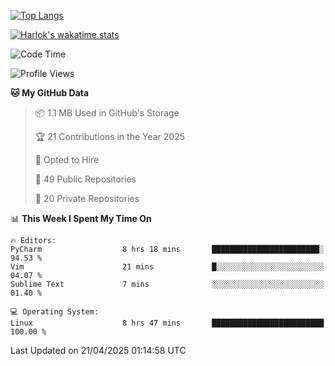 [![Top Langs](https://github-readme-stats.vercel.app/api/top-langs/?username=remisiki&theme=dracula&layout=compact&hide=Jupyter%20Notebook,CSS,HTML&langs_count=10&exclude_repo=GMM-Demux-GUI)](https://github.com/anuraghazra/github-readme-stats)

[![Harlok's wakatime stats](https://github-readme-stats.vercel.app/api/wakatime?username=@remisiki&theme=dracula&layout=compact&langs_count=10&hide=other,html,css,text,json,markdown,jupyter)](https://github.com/anuraghazra/github-readme-stats)

<!--START_SECTION:waka-->
![Code Time](http://img.shields.io/badge/Code%20Time-962%20hrs%2034%20mins-blue)

![Profile Views](http://img.shields.io/badge/Profile%20Views-0-blue)

**🐱 My GitHub Data** 

> 📦 1.1 MB Used in GitHub's Storage 
 > 
> 🏆 21 Contributions in the Year 2025
 > 
> 💼 Opted to Hire
 > 
> 📜 49 Public Repositories 
 > 
> 🔑 20 Private Repositories 
 > 
📊 **This Week I Spent My Time On** 

```text
🔥 Editors: 
PyCharm                  8 hrs 18 mins       ████████████████████████░   94.53 % 
Vim                      21 mins             █░░░░░░░░░░░░░░░░░░░░░░░░   04.07 % 
Sublime Text             7 mins              ░░░░░░░░░░░░░░░░░░░░░░░░░   01.40 % 

💻 Operating System: 
Linux                    8 hrs 47 mins       █████████████████████████   100.00 % 
```


 Last Updated on 21/04/2025 01:14:58 UTC
<!--END_SECTION:waka-->
